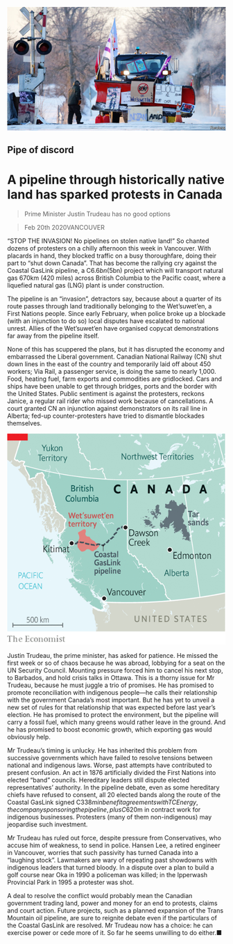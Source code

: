 ![](./images/20200222_AMP002_0.jpg)

## Pipe of discord

# A pipeline through historically native land has sparked protests in Canada

> Prime Minister Justin Trudeau has no good options

> Feb 20th 2020VANCOUVER

“STOP THE INVASION! No pipelines on stolen native land!” So chanted dozens of protesters on a chilly afternoon this week in Vancouver. With placards in hand, they blocked traffic on a busy thoroughfare, doing their part to “shut down Canada”. That has become the rallying cry against the Coastal GasLink pipeline, a C$6.6bn ($5bn) project which will transport natural gas 670km (420 miles) across British Columbia to the Pacific coast, where a liquefied natural gas (LNG) plant is under construction.

The pipeline is an “invasion”, detractors say, because about a quarter of its route passes through land traditionally belonging to the Wet’suwet’en, a First Nations people. Since early February, when police broke up a blockade (with an injunction to do so) local disputes have escalated to national unrest. Allies of the Wet’suwet’en have organised copycat demonstrations far away from the pipeline itself.

None of this has scuppered the plans, but it has disrupted the economy and embarrassed the Liberal government. Canadian National Railway (CN) shut down lines in the east of the country and temporarily laid off about 450 workers; Via Rail, a passenger service, is doing the same to nearly 1,000. Food, heating fuel, farm exports and commodities are gridlocked. Cars and ships have been unable to get through bridges, ports and the border with the United States. Public sentiment is against the protesters, reckons Janice, a regular rail rider who missed work because of cancellations. A court granted CN an injunction against demonstrators on its rail line in Alberta; fed-up counter-protesters have tried to dismantle blockades themselves.

![](./images/20200222_AMM966.png)

Justin Trudeau, the prime minister, has asked for patience. He missed the first week or so of chaos because he was abroad, lobbying for a seat on the UN Security Council. Mounting pressure forced him to cancel his next stop, to Barbados, and hold crisis talks in Ottawa. This is a thorny issue for Mr Trudeau, because he must juggle a trio of promises. He has promised to promote reconciliation with indigenous people—he calls their relationship with the government Canada’s most important. But he has yet to unveil a new set of rules for that relationship that was expected before last year’s election. He has promised to protect the environment, but the pipeline will carry a fossil fuel, which many greens would rather leave in the ground. And he has promised to boost economic growth, which exporting gas would obviously help.

Mr Trudeau’s timing is unlucky. He has inherited this problem from successive governments which have failed to resolve tensions between national and indigenous laws. Worse, past attempts have contributed to present confusion. An act in 1876 artificially divided the First Nations into elected “band” councils. Hereditary leaders still dispute elected representatives’ authority. In the pipeline debate, even as some hereditary chiefs have refused to consent, all 20 elected bands along the route of the Coastal GasLink signed C$338m in benefit agreements with TC Energy, the company sponsoring the pipeline, plus C$620m in contract work for indigenous businesses. Protesters (many of them non-indigenous) may jeopardise such investment.

Mr Trudeau has ruled out force, despite pressure from Conservatives, who accuse him of weakness, to send in police. Hansen Lee, a retired engineer in Vancouver, worries that such passivity has turned Canada into a “laughing stock”. Lawmakers are wary of repeating past showdowns with indigenous leaders that turned bloody. In a dispute over a plan to build a golf course near Oka in 1990 a policeman was killed; in the Ipperwash Provincial Park in 1995 a protester was shot.

A deal to resolve the conflict would probably mean the Canadian government trading land, power and money for an end to protests, claims and court action. Future projects, such as a planned expansion of the Trans Mountain oil pipeline, are sure to reignite debate even if the particulars of the Coastal GasLink are resolved. Mr Trudeau now has a choice: he can exercise power or cede more of it. So far he seems unwilling to do either.■